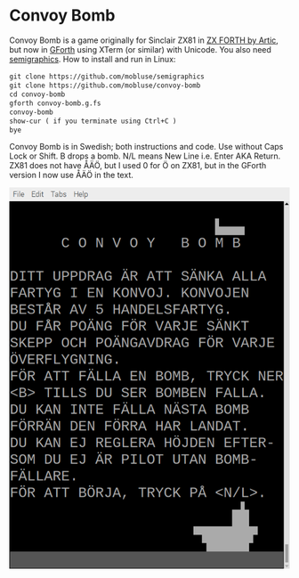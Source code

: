 # Convoy Bomb
Convoy Bomb is a game originally for Sinclair ZX81 in [ZX FORTH by Artic](http://www.zx81stuff.org.uk/zx81/tape/ZXForth),
but now in [GForth](https://gforth.org/) using XTerm (or similar) with Unicode. 
You also need
[semigraphics](https://github.com/mobluse/semigraphics). How to install and run in Linux:

    git clone https://github.com/mobluse/semigraphics
    git clone https://github.com/mobluse/convoy-bomb
    cd convoy-bomb
    gforth convoy-bomb.g.fs
    convoy-bomb
    show-cur ( if you terminate using Ctrl+C )
    bye

Convoy Bomb is in Swedish; both instructions and code. Use without Caps Lock or Shift.
B drops a bomb. N/L means New Line i.e. Enter AKA Return. ZX81 does not have ÅÄÖ, but I used 0 for Ö on ZX81,
but in the GForth version I now use ÅÄÖ in the text.

![Convoy Bomb](2023-08-07-062013_623x847_scrot.png)
